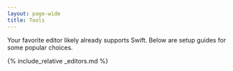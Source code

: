 ```yaml
---
layout: page-wide
title: Tools
---
```


Your favorite editor likely already supports Swift. Below are setup guides for some popular choices.

{% include_relative _editors.md %}
